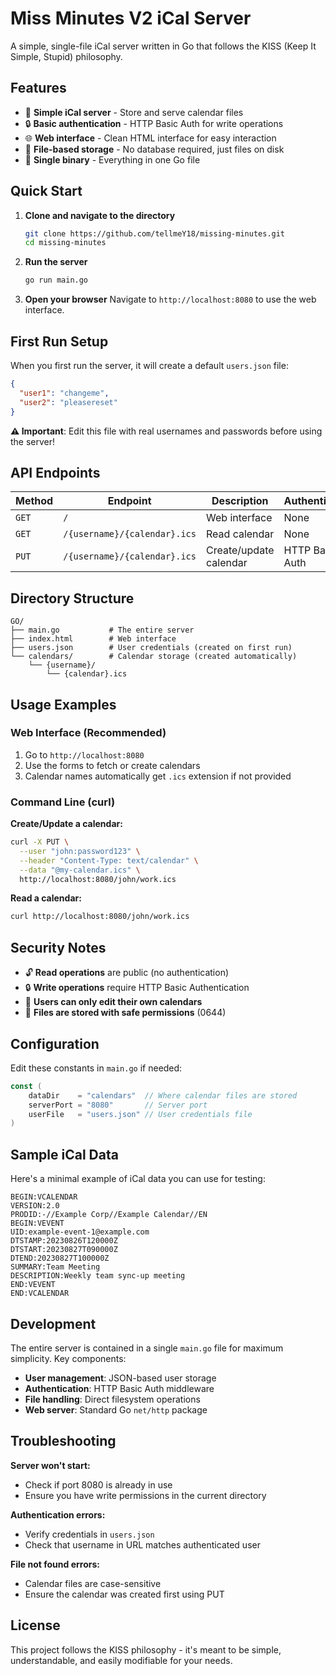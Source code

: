 # Miss Minutes V2 iCal Server

A simple, single-file iCal server written in Go that follows the KISS (Keep It Simple, Stupid) philosophy.

## Features

- 📅 **Simple iCal server** - Store and serve calendar files
- 🔒 **Basic authentication** - HTTP Basic Auth for write operations
- 🌐 **Web interface** - Clean HTML interface for easy interaction
- 📁 **File-based storage** - No database required, just files on disk
- 🚀 **Single binary** - Everything in one Go file

## Quick Start

1. **Clone and navigate to the directory**
   ```bash
   git clone https://github.com/tellmeY18/missing-minutes.git
   cd missing-minutes
   ```

2. **Run the server**
   ```bash
   go run main.go
   ```

3. **Open your browser**
   Navigate to `http://localhost:8080` to use the web interface.

## First Run Setup

When you first run the server, it will create a default `users.json` file:

```json
{
  "user1": "changeme",
  "user2": "pleasereset"
}
```

**⚠️ Important**: Edit this file with real usernames and passwords before using the server!

## API Endpoints

| Method | Endpoint | Description | Authentication |
|--------|----------|-------------|----------------|
| `GET` | `/` | Web interface | None |
| `GET` | `/{username}/{calendar}.ics` | Read calendar | None |
| `PUT` | `/{username}/{calendar}.ics` | Create/update calendar | HTTP Basic Auth |

## Directory Structure

```
GO/
├── main.go           # The entire server
├── index.html        # Web interface
├── users.json        # User credentials (created on first run)
└── calendars/        # Calendar storage (created automatically)
    └── {username}/
        └── {calendar}.ics
```

## Usage Examples

### Web Interface (Recommended)
1. Go to `http://localhost:8080`
2. Use the forms to fetch or create calendars
3. Calendar names automatically get `.ics` extension if not provided

### Command Line (curl)

**Create/Update a calendar:**
```bash
curl -X PUT \
  --user "john:password123" \
  --header "Content-Type: text/calendar" \
  --data "@my-calendar.ics" \
  http://localhost:8080/john/work.ics
```

**Read a calendar:**
```bash
curl http://localhost:8080/john/work.ics
```

## Security Notes

- 🔓 **Read operations** are public (no authentication)
- 🔒 **Write operations** require HTTP Basic Authentication
- 👤 **Users can only edit their own calendars**
- 📁 **Files are stored with safe permissions** (0644)

## Configuration

Edit these constants in `main.go` if needed:

```go
const (
    dataDir    = "calendars"  // Where calendar files are stored
    serverPort = "8080"       // Server port
    userFile   = "users.json" // User credentials file
)
```

## Sample iCal Data

Here's a minimal example of iCal data you can use for testing:

```
BEGIN:VCALENDAR
VERSION:2.0
PRODID:-//Example Corp//Example Calendar//EN
BEGIN:VEVENT
UID:example-event-1@example.com
DTSTAMP:20230826T120000Z
DTSTART:20230827T090000Z
DTEND:20230827T100000Z
SUMMARY:Team Meeting
DESCRIPTION:Weekly team sync-up meeting
END:VEVENT
END:VCALENDAR
```

## Development

The entire server is contained in a single `main.go` file for maximum simplicity. Key components:

- **User management**: JSON-based user storage
- **Authentication**: HTTP Basic Auth middleware
- **File handling**: Direct filesystem operations
- **Web server**: Standard Go `net/http` package

## Troubleshooting

**Server won't start:**
- Check if port 8080 is already in use
- Ensure you have write permissions in the current directory

**Authentication errors:**
- Verify credentials in `users.json`
- Check that username in URL matches authenticated user

**File not found errors:**
- Calendar files are case-sensitive
- Ensure the calendar was created first using PUT

## License

This project follows the KISS philosophy - it's meant to be simple, understandable, and easily modifiable for your needs.

